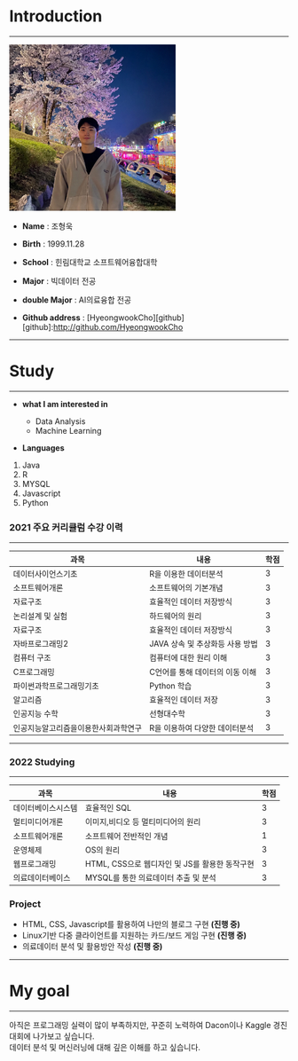 # Introduction
---
<img src=HWC.jpg height=300 width=300>   

* **Name** : 조형욱    

* **Birth** : 1999.11.28   

* **School** : 힌림대학교 소프트웨어융합대학

* **Major** : 빅데이터 전공   

* **double Major** : AI의료융합 전공

* **Github address** : [HyeongwookCho][github]
[github]:http://github.com/HyeongwookCho


---



# Study
---

* **what I am interested in**

  * Data Analysis   
  * Machine Learning



* **Languages**
1. Java
2. R
3. MYSQL
4. Javascript
5. Python




### 2021 주요 커리큘럼 수강 이력
---

|과목|내용|학점|
|---|---|---|
|데이터사이언스기초|R을 이용한 데이터분석|3|
|소프트웨어개론|소프트웨어의 기본개념|3|
|자료구조|효율적인 데이터 저장방식|3|
|논리설계 및 실험|하드웨어의 원리|3|
|자료구조|효율적인 데이터 저장방식|3|
|자바프로그래밍2|JAVA 상속 및 추상화등 사용 방법|3|
|컴퓨터 구조|컴퓨터에 대한 원리 이해|3|
|C프로그래밍|C언어를 통해 데이터의 이동 이해|3|
|파이썬과학프로그래밍기초|Python 학습|3|
|알고리즘|효율적인 데이터 저장|3|
|인공지능 수학|선형대수학|3|
|인공지능알고리즘을이용한사회과학연구|R을 이용하여 다양한 데이터분석|3|

---


### 2022 Studying
---

|과목|내용|학점|
|---|---|---|
|데이터베이스시스템|효율적인 SQL|3|
|멀티미디어개론|이미지,비디오 등 멀티미디어의 원리|3|
|소프트웨어개론|소프트웨어 전반적인 개념|1|
|운영체제|OS의 원리|3|
|웹프로그래밍|HTML, CSS으로 웹디자인 및 JS를 활용한 동작구현|3|
|의료데이터베이스|MYSQL를 통한 의료데이터 추출 및 분석|3|




### Project

* HTML, CSS, Javascript를 활용하여 나만의 블로그 구현 **(진행 중)**
* Linux기반 다중 클라이언트를 지원하는 카드/보드 게임 구현 **(진행 중)**
* 의료데이터 분석 및 활용방안 작성 **(진행 중)**



---
# My goal
---
아직은 프로그래밍 실력이 많이 부족하지만, 꾸준히 노력하여 Dacon이나 Kaggle 경진대회에 나가보고 싶습니다.   
데이터 분석 및 머신러닝에 대해 깊은 이해를 하고 싶습니다.

